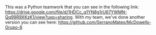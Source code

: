This was a Python teamwork that you can see in the following link: https://drive.google.com/file/d/1HDCc_g1YN8g1rU67YWMN-Qq99R9XKzK1/view?usp=sharing.
With my team, we've done another version you can see here: https://github.com/SerranoMateo/McDowells-Grupo-8
